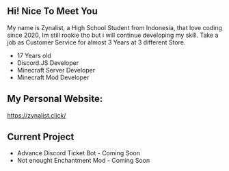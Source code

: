 ## Hi! Nice To Meet You
My name is Zynalist, a High School Student from Indonesia, that love coding since 2020, Im still rookie tho but i will continue developing my skill. Take a job as Customer Service for almost 3 Years at 3 different Store.

- 17 Years old
- Discord.JS Developer
- Minecraft Server Developer
- Minecraft Mod Developer

## My Personal Website:
https://zynalist.click/

## Current Project 
- Advance Discord Ticket Bot - Coming Soon
- Not enought Enchantment Mod - Coming Soon

